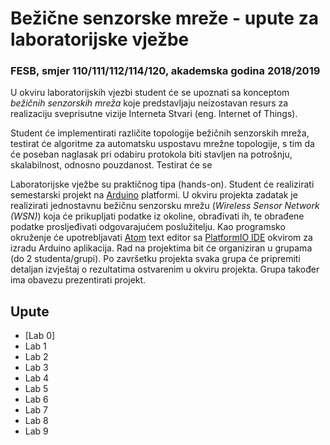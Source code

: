 # Bežične senzorske mreže - upute za laboratorijske vježbe

### FESB, smjer 110/111/112/114/120, akademska godina 2018/2019

U okviru laboratorijskih vjezbi student će se upoznati sa konceptom *bežičnih senzorskih mreža* koje predstavljaju neizostavan resurs za realizaciju sveprisutne vizije Interneta Stvari (eng. Internet of Things).

Student će implementirati različite topologije bežičnih senzorskih mreža, testirat će algoritme za automatsku uspostavu mrežne topologije, s tim da će poseban naglasak pri odabiru protokola biti stavljen na potrošnju, skalabilnost, odnosno pouzdanost. Testirat će se 

Laboratorijske vježbe su praktičnog tipa (hands-on). Student će realizirati semestarski projekt na [Arduino](https://www.arduino.cc) platformi. U okviru projekta zadatak je realizirati jednostavnu bežičnu senzorsku mrežu (*Wireless Sensor Network (WSN)*) koja će prikupljati podatke iz okoline, obrađivati ih, te obrađene podatke prosljeđivati odgovarajućem poslužitelju. Kao programsko okruženje će upotrebljavati [Atom](https://atom.io/) text editor sa [PlatformIO IDE](http://platformio.org/platformio-ide) okvirom za izradu Arduino aplikacija. Rad na projektima bit će organiziran u grupama (do 2 studenta/grupi). Po završetku projekta svaka grupa će pripremiti detaljan izvještaj o rezultatima ostvarenim u okviru projekta. Grupa također ima obavezu prezentirati projekt.

## Upute

- [Lab 0]
- Lab 1
- Lab 2
- Lab 3
- Lab 4
- Lab 5
- Lab 6
- Lab 7
- Lab 8
- Lab 9